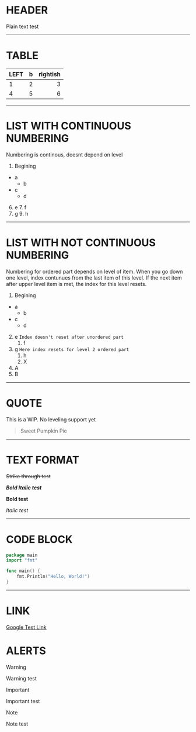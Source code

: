 # HEADER

Plain text test

---
# TABLE

| LEFT | b | rightish | 
|:---|:---:|---:|
| 1 | 2 | 3 | 
| 4 | 5 | 6 |

---

# LIST WITH CONTINUOUS NUMBERING

Numbering is continous, doesnt depend on level

1. Begining
- a
	- b
- c
	- d
6. e
	7. f
8. g
	9. h

---

# LIST WITH **NOT** CONTINUOUS NUMBERING

Numbering for ordered part depends on level of item. When you go down one level, index contunues from the last item of this level. If the next item after upper level item is met, the index for this level resets.

1.  Begining
- a
	- b
- c
	- d
2. e 	```Index doesn't reset after unordered part```
	1. f
3. g 	```Here index resets for level 2 ordered part```
	1. h
	2. X
4. A
5. B

---

# QUOTE

This is a WIP. No leveling support yet

> Sweet Pumpkin Pie

---

# TEXT FORMAT

~~Strike through test~~

***Bold Italic test***

**Bold test**

*Italic test*

---

# CODE BLOCK

```go
package main
import "fmt"

func main() {
	fmt.Println("Hello, World!")
}
```
---

# LINK

[Google Test Link](https://google.com)

# ALERTS

>[!WARNING]
>Warning test

>[!IMPORTANT]
>Important test

>[!NOTE]
>Note test
